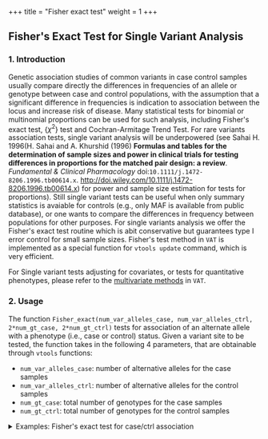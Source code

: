 
+++
title = "Fisher exact test"
weight = 1
+++


## Fisher's Exact Test for Single Variant Analysis 



### 1. Introduction

Genetic association studies of common variants in case control samples usually compare directly the differences in frequencies of an allele or genotype between case and control populations, with the assumption that a significant difference in frequencies is indication to association between the locus and increase risk of disease. Many statistical tests for binomial or multinomial proportions can be used for such analysis, including Fisher's exact test, {$\chi^2$} test and Cochran-Armitage Trend Test. For rare variants association tests, single variant analysis will be underpowered (see Sahai H. 1996(H. Sahai and A. Khurshid (1996) **Formulas and tables for the determination of sample sizes and power in clinical trials for testing differences in proportions for the matched pair design: a review**. *Fundamental & Clinical Pharmacology* doi:`10.1111/j.1472-8206.1996.tb00614.x`. <http://doi.wiley.com/10.1111/j.1472-8206.1996.tb00614.x>) for power and sample size estimation for tests for proportions). Still single variant tests can be useful when only summary statistics is avaiable for controls (e.g., only MAF is available from public database), or one wants to compare the differences in frequency between populations for other purposes. For single variants analysis we offer the Fisher's exact test routine which is abit conservative but guarantees type I error control for small sample sizes. Fisher's test method in `VAT` is implemented as a special function for `vtools update` command, which is very efficient. 

For Single variant tests adjusting for covariates, or tests for quantitative phenotypes, please refer to the [multivariate methods][1] in `VAT`. 



### 2. Usage

The function `Fisher_exact(num_var_alleles_case, num_var_alleles_ctrl, 2*num_gt_case, 2*num_gt_ctrl)` tests for association of an alternate allele with a phenotype (i.e., case or control) status. Given a variant site to be tested, the function takes in the following 4 parameters, that are obtainable through `vtools` functions: 



*   `num_var_alleles_case`: number of alternative alleles for the case samples 
*   `num_var_alleles_ctrl`: number of alternative alleles for the control samples 
*   `num_gt_case`: total number of genotypes for the case samples 
*   `num_gt_ctrl`: total number of genotypes for the control samples 

<details><summary> Examples: Fisher's exact test for case/ctrl association</summary> First, we compute statistics separately in cases and ctrls: 


    vtools update variant --from_stat 'num_gt_case=#(GT)' 'num_var_alleles_case=#(alt)' --samples "filename in ('V1.vcf', 'V2.vcf')"
    
    Counting variants: 100% [================================] 2 69.2/s in 00:00:00
    INFO: Adding field num_var_alleles_case
    INFO: Adding field num_gt_case
    Updating variant: 100% [==============================] 1,341 41.9K/s in 00:00:00
    INFO: 1340 records are updated
    



    vtools update variant --from_stat "num_gt_ctrl=#(GT)" "num_var_alleles_ctrl=#(alt)" --samples "filename = 'V3.vcf'"
    
    Counting variants: 100% [===============================] 1 220.3/s in 00:00:00
    INFO: Adding field num_var_alleles_ctrl
    INFO: Adding field num_gt_ctrl
    Updating variant: 100% [=============================] 988 42.7K/s in 00:00:00
    INFO: 987 records are updated
    

And calcualte p-value for the Fisher's exact test: 



    vtools update variant --set "prop_pval=Fisher_exact(num_var_alleles_case, num_var_alleles_ctrl, 2*num_gt_case, 2*num_gt_ctrl)"
    
    INFO: Adding field prop_pva
    

</details>

 [1]: http://localhost/~iceli/wiki/pmwiki.php?n=Association.Multivariate?action=edit